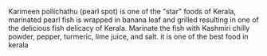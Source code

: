 Karimeen pollichathu (pearl spot) is one of the "star" foods of Kerala, marinated pearl fish is wrapped in banana leaf and grilled resulting in one of the delicious fish delicacy of Kerala. Marinate the fish with Kashmiri chilly powder, pepper, turmeric, lime juice, and salt.
it is one of the best food in kerala